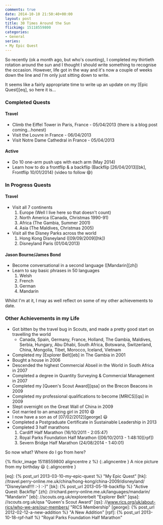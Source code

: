 ```yaml
---
comments: true
date: 2014-10-10 21:50:40+00:00
layout: post
title: 30 Times Around the Sun
flickimg: 15118559800
categories:
- General
series:
- My Epic Quest
---
```


So recently (ok a month ago, but who's counting), I completed my
thirtieth rotation around the sun and I thought I should write something to recognise the occasion.
However, life got in the way and it's now a couple of weeks down the line and I'm only just sitting
down to write.

It seems like a fairly appropriate time to write up an update on my [Epic Quest][eq], so here it is...

### Completed Quests

#### Travel

* Climb the Eiffel Tower in Paris, France - 05/04/2013 (there is a blog post coming...honest)
* Visit the Louvre in France - 06/04/2013
* Visit Notre Dame Cathedral in France - 05/04/2013

#### Active

* Do 10 one-arm push ups with each arm (May 2014)
* Learn how to do a frontflip & a backflip (Backflip [26/04/2013][bk], Frontflip 10/01/2014) (video to follow :smile:)  

### In Progress Quests

#### Travel

* Visit all 7 continents
  1. Europe (Well I live here so that doesn't count)
  2. North America (Canada, Christmas 1990-91)
  3. Africa (The Gambia, Summer 2001)
  4. Asia (The Maldives, Christmas 2005)
* Visit all the Disney Parks across the world
  1. Hong Kong Disneyland ([09/09/2009][hk])
  2. Disneyland Paris (01/04/2013)

#### Jason Bourne/James Bond

* Become conversational in a second language ([Mandarin][zh])
* Learn to say basic phrases in 50 languages
  1. Welsh
  2. French
  3. German
  4. Mandarin

Whilst I'm at it, I may as well reflect on some of my other achievements to date.

### Other Achievements in my Life

* Got bitten by the travel bug in Scouts, and made a pretty good start on travelling the world
  * Canada, Spain, Germany, France, Holland, The Gambia, Maldives, Serbia, Hungary, Abu Dhabi, South Africa, Botswana, Switzerland, China, Mongolia, Tibet, Morocco, Iceland, Vietnam
* Completed my [Explorer Belt][eb] in The Gambia in 2001
* Bought a house in 2006
* Descended the highest Commercial Abseil in the World in South Africa in 2007
* Completed a degree in Quantity Surveying & Commercial Management in 2007
* Completed my [Queen's Scout Award][qsa] on the Brecon Beacons in 2009
* Completed my professional qualifications to become [MRICS][qs] in 2009
* Slept overnight on the Great Wall of China in 2009
* Got married to an amazing girl in 2010 :smile:
* I now have a son as of [07/02/2012][george] :smiley: 
* Completed a  Postgraduate Certificate in Sustainable Leadership in 2013
* Completed 3 half marathons
  1. Cardiff Half Marathon (16/10/2011 - 2:05:47)
  2. Royal Parks Foundation Half Marathon ([06/10/2013 - 1:48:10][rpf])
  3. Severn Bridge Half Marathon (24/08/2014 - 1:40:01)

So now what? Where do I go from here?


{% flickr_image 15118559800 aligncentre z %} 
{:.aligncentre }
A nice picture from my birthday :smiley:
{:.aligncentre }

[eq]: {% post_url 2013-03-10-my-epic-quest %} "My Epic Quest"
[hk]: //travel.perry-online.me.uk/china/hong-kong/china-2009/disneyland/ "Disneyland!!!! :-) :-)"
[bk]: {% post_url 2013-05-19-backflip %} "Active Quest: Backflip"
[zh]: //richard.perry-online.me.uk/languages/mandarin/ "Mandarin"
[eb]: //scouts.org.uk/explorerbelt "Explorer Belt"
[qsa]: //scouts.org.uk/qsa "Queen's Scout Award"
[qs]: //www.rics.org/uk/about-rics/who-we-are/our-members/ "RICS Membership"
[george]: {% post_url 2012-02-12-a-new-addition %} "A New Addition"
[rpf]: {% post_url 2013-10-18-rpf-half %} "Royal Parks Foundation Half Marathon"